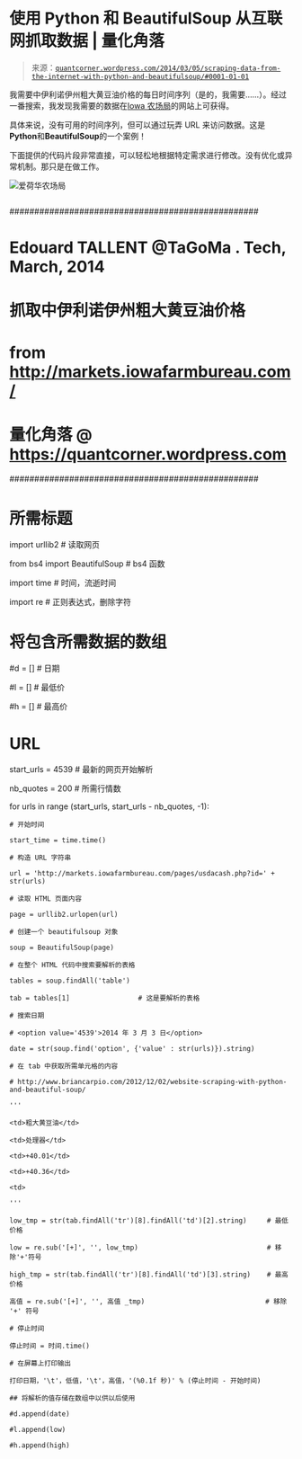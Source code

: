 <!--yml

类别：未分类

日期：2024 年 5 月 18 日 08:08:21

-->

# 使用 Python 和 BeautifulSoup 从互联网抓取数据 | 量化角落

> 来源：[`quantcorner.wordpress.com/2014/03/05/scraping-data-from-the-internet-with-python-and-beautifulsoup/#0001-01-01`](https://quantcorner.wordpress.com/2014/03/05/scraping-data-from-the-internet-with-python-and-beautifulsoup/#0001-01-01)

我需要中伊利诺伊州粗大黄豆油价格的每日时间序列（是的，我需要……）。经过一番搜索，我发现我需要的数据在[Iowa 农场局](http://www.iowafarmbureau.com "Iowa 农场局")的网站上可获得。

具体来说，没有可用的时间序列，但可以通过玩弄 URL 来访问数据。这是**Python**和**BeautifulSoup**的一个案例！

下面提供的代码片段非常直接，可以轻松地根据特定需求进行修改。没有优化或异常机制。那只是在做工作。

![爱荷华农场局](https://quantcorner.wordpress.com/wp-content/uploads/2014/03/iowa_farm_bureau.jpg)

```

```

##################################################

# Edouard TALLENT @TaGoMa . Tech, March, 2014    #

# 抓取中伊利诺伊州粗大黄豆油价格 #

# from http://markets.iowafarmbureau.com/        #

# 量化角落 @ https://quantcorner.wordpress.com #

##################################################

# 所需标题

import urllib2                          # 读取网页

from bs4 import BeautifulSoup           # bs4 函数

import time                             # 时间，流逝时间

import re                               # 正则表达式，删除字符

# 将包含所需数据的数组

#d = []      # 日期

#l = []      # 最低价

#h = []      # 最高价

# URL

start_urls = 4539   # 最新的网页开始解析

nb_quotes = 200     # 所需行情数

for urls in range (start_urls, start_urls - nb_quotes, -1):

    # 开始时间

    start_time = time.time()

    # 构造 URL 字符串

    url = 'http://markets.iowafarmbureau.com/pages/usdacash.php?id=' + str(urls)

    # 读取 HTML 页面内容

    page = urllib2.urlopen(url)

    # 创建一个 beautifulsoup 对象

    soup = BeautifulSoup(page)

    # 在整个 HTML 代码中搜索要解析的表格

    tables = soup.findAll('table')

    tab = tables[1]                 # 这是要解析的表格

    # 搜索日期

    # <option value='4539'>2014 年 3 月 3 日</option>

    date = str(soup.find('option', {'value' : str(urls)}).string)

    # 在 tab 中获取所需单元格的内容

    # http://www.briancarpio.com/2012/12/02/website-scraping-with-python-and-beautiful-soup/

    '''

    <td>粗大黄豆油</td>

    <td>处理器</td>

    <td>+40.01</td>

    <td>+40.36</td>

    <td>

    '''

    low_tmp = str(tab.findAll('tr')[8].findAll('td')[2].string)     # 最低价格

    low = re.sub('[+]', '', low_tmp)                                # 移除'+'符号

    high_tmp = str(tab.findAll('tr')[8].findAll('td')[3].string)    # 最高价格

    高值 = re.sub('[+]', '', 高值 _tmp)                              # 移除 '+' 符号

    # 停止时间

    停止时间 = 时间.time()

    # 在屏幕上打印输出

    打印日期，'\t'，低值，'\t'，高值，'(%0.1f 秒)' % (停止时间 - 开始时间)

    ## 将解析的值存储在数组中以供以后使用

    #d.append(date)

    #l.append(low)

    #h.append(high)

```

```
